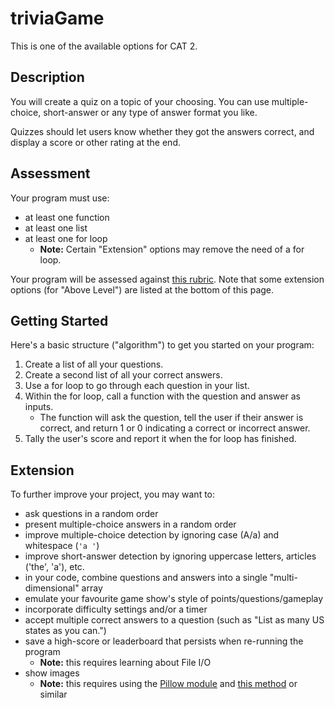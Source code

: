 # triviaGame

This is one of the available options for CAT 2.

## Description

You will create a quiz on a topic of your choosing. You can use multiple-choice, short-answer or any type of answer format you like.

Quizzes should let users know whether they got the answers correct, and display a score or other rating at the end.

## Assessment

Your program must use:

- at least one function
- at least one list
- at least one for loop
    - **Note:** Certain "Extension" options may remove the need of a for loop.

Your program will be assessed against [this rubric](../codingRubric.pdf). Note that some extension options (for "Above Level") are listed at the bottom of this page.

## Getting Started

Here's a basic structure ("algorithm") to get you started on your program:

1. Create a list of all your questions.
2. Create a second list of all your correct answers.
3. Use a for loop to go through each question in your list.
4. Within the for loop, call a function with the question and answer as inputs.
    - The function will ask the question, tell the user if their answer is correct, and return 1 or 0 indicating a correct or incorrect answer.
5. Tally the user's score and report it when the for loop has finished.

## Extension

To further improve your project, you may want to:

- ask questions in a random order
- present multiple-choice answers in a random order
- improve multiple-choice detection by ignoring case (A/a) and whitespace (`'a '`)
- improve short-answer detection by ignoring uppercase letters, articles ('the', 'a'), etc.
- in your code, combine questions and answers into a single "multi-dimensional" array
- emulate your favourite game show's style of points/questions/gameplay
- incorporate difficulty settings and/or a timer
- accept multiple correct answers to a question (such as "List as many US states as you can.")
- save a high-score or leaderboard that persists when re-running the program
    - **Note:** this requires learning about File I/O
- show images
    - **Note:** this requires using the [Pillow module](https://pillow.readthedocs.io/en/3.1.x/installation.html#basic-installation) and [this method](https://stackoverflow.com/a/5333261/4080966) or similar

